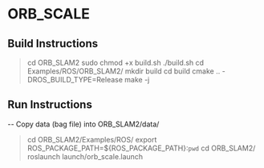 # ORB_SCALE


## Build Instructions
> cd ORB_SLAM2
> sudo chmod +x build.sh
> ./build.sh
> cd Examples/ROS/ORB_SLAM2/
> mkdir build
> cd build
> cmake .. -DROS_BUILD_TYPE=Release
> make -j


## Run Instructions
-- Copy data (bag file) into ORB_SLAM2/data/

> cd ORB_SLAM2/Examples/ROS/
> export ROS_PACKAGE_PATH=${ROS_PACKAGE_PATH}:`pwd`
> cd ORB_SLAM2/
> roslaunch launch/orb_scale.launch